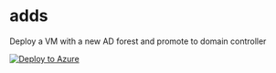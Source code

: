 # adds
Deploy a VM with a new AD forest and promote to domain controller


[![Deploy to Azure](https://aka.ms/deploytoazurebutton)](https://portal.azure.com/#create/Microsoft.Template/uri/https%3A%2F%2Fraw.githubusercontent.com%2Fasptechcloud%2Fadds%2Fmaster%2Fazuredeploy.json)
